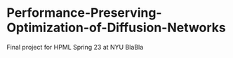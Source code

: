 # Performance-Preserving-Optimization-of-Diffusion-Networks
Final project for HPML Spring 23 at NYU
BlaBla
